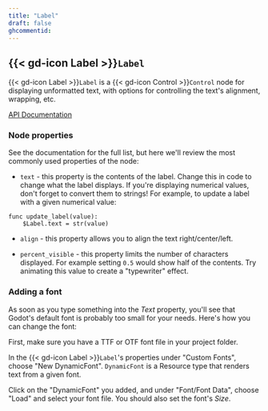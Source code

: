 ```yaml
---
title: "Label"
draft: false
ghcommentid:
---
```


## {{< gd-icon Label >}}`Label`

{{< gd-icon Label >}}`Label` is a {{< gd-icon Control >}}`Control` node for displaying unformatted text, with options for controlling the text's alignment, wrapping, etc.

[API Documentation](https://docs.godotengine.org/en/stable/classes/class_label.html)

### Node properties

See the documentation for the full list, but here we'll review the most commonly used properties of the node:

* `text` - this property is the contents of the label. Change this in code to change what the label displays. If you're displaying numerical values, don't forget to convert them to strings! For example, to update a label with a given numerical value:

```gdscript
func update_label(value):
    $Label.text = str(value)
```

* `align` - this property allows you to align the text right/center/left.

* `percent_visible` - this property limits the number of characters displayed. For example setting `0.5` would show half of the contents. Try animating this value to create a "typewriter" effect.

### Adding a font

As soon as you type something into the *Text* property, you'll see that Godot's default font is probably too small for your needs. Here's how you can change the font:

First, make sure you have a TTF or OTF font file in your project folder.

In the {{< gd-icon Label >}}`Label`'s properties under "Custom Fonts", choose "New DynamicFont". `DynamicFont` is a Resource type that renders text from a given font.

Click on the "DynamicFont" you added, and under "Font/Font Data", choose "Load" and select your font file. You should also set the font's *Size*.